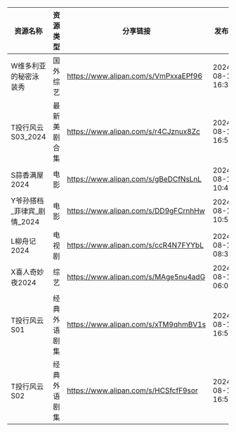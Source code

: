 | 资源名称              | 资源类型   | 分享链接                                 | 发布时间                |
| ----------------- | ------ | ------------------------------------ | ------------------- |
| W维多利亚的秘密泳装秀       | 国外综艺   | https://www.alipan.com/s/VmPxxaEPf96 | 2024-08-13 16:36:13 |
| T投行风云S03_2024     | 最新美剧合集 | https://www.alipan.com/s/r4CJznux8Zc | 2024-08-13 16:56:14 |
| S蒜香满屋2024         | 电影     | https://www.alipan.com/s/gBeDCfNsLnL | 2024-08-13 10:48:08 |
| Y爷孙搭档_菲律宾_剧情_2024 | 电影     | https://www.alipan.com/s/DD9gFCrnhHw | 2024-08-13 10:54:09 |
| L柳舟记2024          | 电视剧    | https://www.alipan.com/s/ccR4N7FYYbL | 2024-08-13 08:36:09 |
| X喜人奇妙夜2024        | 综艺     | https://www.alipan.com/s/MAge5nu4adG | 2024-08-13 06:00:08 |
| T投行风云S01          | 经典外语剧集 | https://www.alipan.com/s/xTM9qhmBV1s | 2024-08-13 16:56:13 |
| T投行风云S02          | 经典外语剧集 | https://www.alipan.com/s/HCSfcfF9sor | 2024-08-13 16:56:11 |
